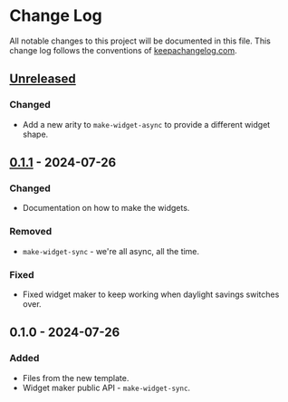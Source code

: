 # Change Log
All notable changes to this project will be documented in this file. This change log follows the conventions of [keepachangelog.com](http://keepachangelog.com/).

## [Unreleased]
### Changed
- Add a new arity to `make-widget-async` to provide a different widget shape.

## [0.1.1] - 2024-07-26
### Changed
- Documentation on how to make the widgets.

### Removed
- `make-widget-sync` - we're all async, all the time.

### Fixed
- Fixed widget maker to keep working when daylight savings switches over.

## 0.1.0 - 2024-07-26
### Added
- Files from the new template.
- Widget maker public API - `make-widget-sync`.

[Unreleased]: https://sourcehost.site/your-name/lib/compare/0.1.1...HEAD
[0.1.1]: https://sourcehost.site/your-name/lib/compare/0.1.0...0.1.1
